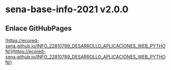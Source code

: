 # **sena-base-info-2021 v2.0.0**

## **Enlace GitHubPages**

[https://ecored-sena.github.io/INFO_22810789_DESARROLLO_APLICACIONES_WEB_PYTHON/](https://ecored-sena.github.io/INFO_22810789_DESARROLLO_APLICACIONES_WEB_PYTHON/)

#
